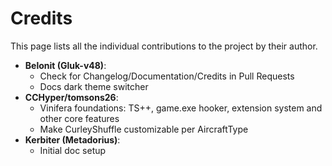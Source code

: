 # Credits

This page lists all the individual contributions to the project by their author.

- **Belonit (Gluk-v48)**:
  - Check for Changelog/Documentation/Credits in Pull Requests
  - Docs dark theme switcher
- **CCHyper/tomsons26**:
  - Vinifera foundations: TS++, game.exe hooker, extension system and other core features
  - Make CurleyShuffle customizable per AircraftType
- **Kerbiter (Metadorius)**:
  - Initial doc setup
